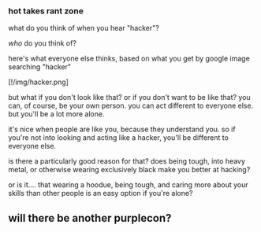 
### hot takes rant zone

what do you think of when you hear "hacker"?

_who_ do you think of?

 here's what everyone else thinks, based on what you get by google image searching "hacker"

[!/img/hacker.png]

but what if you don't look like that? or if you don't want to be like that? you can, of course, be your own person. you can act different to everyone else. but you'll be a lot more alone.

it's nice when people are like you, because they understand you. so if you're not into looking and acting like a hacker, you'll be different to everyone else.


is there a particularly good reason for that? does being tough, into heavy metal, or otherwise wearing exclusively black make you better at hacking?

or is it.... that wearing a hoodue, being tough, and caring more about your skills than other people is an easy option if you're alone?



## will there be another purplecon?


